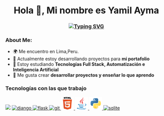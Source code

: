 <h1 align="center"> Hola 👋, Mi nombre es Yamil Ayma </h1>

<h3 align="center">

  [![Typing SVG](https://readme-typing-svg.demolab.com?font=Fira+Code&duration=4000&pause=1000&color=F7EE5D&center=true&vCenter=true&width=435&lines=Software+Engineering+Student;I+like+programming+in+Python;I+love+rabbits+%F0%9F%90%B0%E2%9D%A4)](https://git.io/typing-svg)
  
</h3>

### About Me:
* 🌍 Me encuentro en Lima,Peru.
* 🔭 Actualmente estoy desarrollando proyectos para **mi portafolio**
* 🌱 Estoy estudiando **Tecnologías Full Stack, Automatización e Inteligencia Artificial**
* 💫 Me gusta crear **desarrollar proyectos y enseñar lo que aprendo**


<h3 align="left">Tecnologías con las que trabajo</h3>
<p align="left"> 
            <img src="https://cdn.jsdelivr.net/gh/devicons/devicon@latest/icons/python/python-original.svg" />
           </a> <a href="https://www.djangoproject.com/" target="_blank" rel="noreferrer"> <img src="https://cdn.worldvectorlogo.com/logos/django.svg" alt="django" width="40" height="40"/> </a> <a href="https://flask.palletsprojects.com/" target="_blank" rel="noreferrer"> <img src="https://www.vectorlogo.zone/logos/pocoo_flask/pocoo_flask-icon.svg" alt="flask" width="40" height="40"/> </a> <a href="https://git-scm.com/" target="_blank" rel="noreferrer"> <img src="https://www.vectorlogo.zone/logos/git-scm/git-scm-icon.svg" alt="git" width="40" height="40"/> </a> <a href="https://www.w3.org/html/" target="_blank" rel="noreferrer"> <img src="https://raw.githubusercontent.com/devicons/devicon/master/icons/html5/html5-original-wordmark.svg" alt="html5" width="40" height="40"/> </a> <a href="https://www.java.com" target="_blank" rel="noreferrer"> <img src="https://raw.githubusercontent.com/devicons/devicon/master/icons/java/java-original.svg" alt="java" width="40" height="40"/> </a> <a href="https://www.python.org" target="_blank" rel="noreferrer"> <img src="https://raw.githubusercontent.com/devicons/devicon/master/icons/python/python-original.svg" alt="python" width="40" height="40"/> </a> <a href="https://www.sqlite.org/" target="_blank" rel="noreferrer"> <img src="https://www.vectorlogo.zone/logos/sqlite/sqlite-icon.svg" alt="sqlite" width="40" height="40"/> </a> </p>


